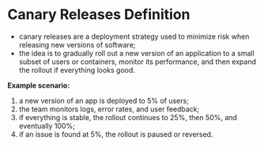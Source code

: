 # Canary Releases Definition

- canary releases are a deployment strategy used to minimize risk when releasing new versions of software;
- the idea is to gradually roll out a new version of an application to a small subset of users or containers, monitor its performance, and then expand the rollout if everything looks good.

**Example scenario:**

1. a new version of an app is deployed to 5% of users;
2. the team monitors logs, error rates, and user feedback;
3. if everything is stable, the rollout continues to 25%, then 50%, and eventually 100%;
4. if an issue is found at 5%, the rollout is paused or reversed.
